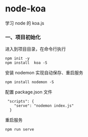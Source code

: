 # node-koa

学习 node 的 koa.js

### 一、项目初始化

进入到项目目录，在命令行执行

```
npm init -y
npm install  koa -S
```

安装 nodemon 实现自动保存、重启服务

```
npm install nodemon -S
```

配置 package.json 文件

```
 "scripts": {
    "serve": "nodemon index.js"
  }
```

重启服务

```
npm run serve
```
